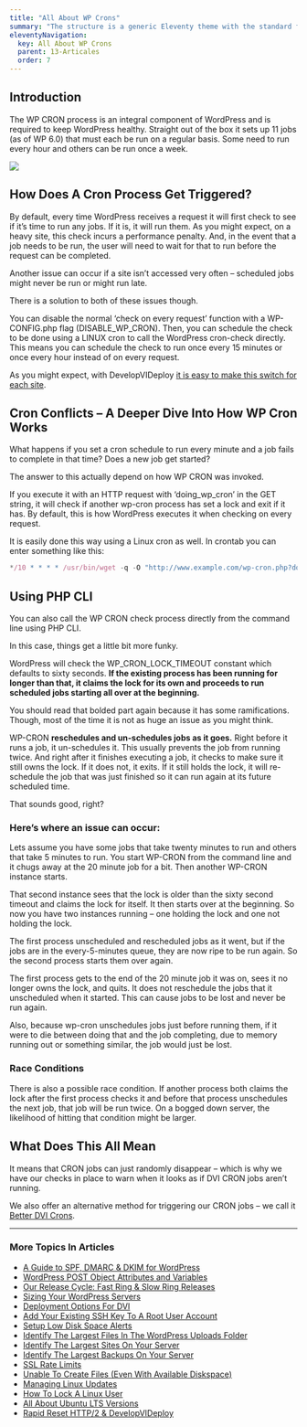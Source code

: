 ```yaml
---
title: "All About WP Crons"
summary: "The structure is a generic Eleventy theme with the standard folder and file names."
eleventyNavigation:
  key: All About WP Crons
  parent: 13-Articales
  order: 7
---
```

## Introduction

The WP CRON process is an integral component of WordPress and is required to keep WordPress healthy. Straight out of the box it sets up 11 jobs (as of WP 6.0) that must each be run on a regular basis. Some need to run every hour and others can be run once a week.

[![](https://web.archive.org/web/20240529143433im_/https://wpclouddeploy.com/wp-content/uploads/2022/06/wp-cron-processes-01.png)](https://web.archive.org/web/20240529143433/https://wpclouddeploy.com/wp-content/uploads/2022/06/wp-cron-processes-01.png)

## How Does A Cron Process Get Triggered?

By default, every time WordPress receives a request it will first check to see if it’s time to run any jobs. If it is, it will run them. As you might expect, on a heavy site, this check incurs a performance penalty. And, in the event that a job needs to be run, the user will need to wait for that to run before the request can be completed.

Another issue can occur if a site isn’t accessed very often – scheduled jobs might never be run or might run late.

There is a solution to both of these issues though.

You can disable the normal ‘check on every request’ function with a WP-CONFIG.php flag (DISABLE\_WP\_CRON). Then, you can schedule the check to be done using a LINUX cron to call the WordPress cron-check directly. This means you can schedule the check to run once every 15 minutes or once every hour instead of on every request.

As you might expect, with DevelopVIDeploy [it is easy to make this switch for each site](https://web.archive.org/web/20240529143433/https://wpclouddeploy.com/documentation/wpcloud-deploy-admin/native-linux-cron/).

## Cron Conflicts – A Deeper Dive Into How WP Cron Works

What happens if you set a cron schedule to run every minute and a job fails to complete in that time? Does a new job get started?

The answer to this actually depend on how WP CRON was invoked.

If you execute it with an HTTP request with ‘doing\_wp\_cron’ in the GET string, it will check if another wp-cron process has set a lock and exit if it has. By default, this is how WordPress executes it when checking on every request.

It is easily done this way using a Linux cron as well. In crontab you can enter something like this:

```javascript
*/10 * * * * /usr/bin/wget -q -O "http://www.example.com/wp-cron.php?doing_wp_cron=`date +\%s.\%N`" > /dev/null 2>&1
```

## Using PHP CLI

You can also call the WP CRON check process directly from the command line using PHP CLI.

In this case, things get a little bit more funky.

WordPress will check the WP\_CRON\_LOCK\_TIMEOUT constant which defaults to sixty seconds. **If the existing process has been running for longer than that, it claims the lock for its own and proceeds to run scheduled jobs starting all over at the beginning.**

You should read that bolded part again because it has some ramifications. Though, most of the time it is not as huge an issue as you might think.

WP-CRON **reschedules and un-schedules jobs as it goes.** Right before it runs a job, it un-schedules it. This usually prevents the job from running twice. And right after it finishes executing a job, it checks to make sure it still owns the lock. If it does not, it exits. If it still holds the lock, it will re-schedule the job that was just finished so it can run again at its future scheduled time.

That sounds good, right?

### Here’s where an issue can occur:

Lets assume you have some jobs that take twenty minutes to run and others that take 5 minutes to run. You start WP-CRON from the command line and it chugs away at the 20 minute job for a bit. Then another WP-CRON instance starts.

That second instance sees that the lock is older than the sixty second timeout and claims the lock for itself. It then starts over at the beginning. So now you have two instances running – one holding the lock and one not holding the lock.

The first process unscheduled and rescheduled jobs as it went, but if the jobs are in the every-5-minutes queue, they are now ripe to be run again. So the second process starts them over again.

The first process gets to the end of the 20 minute job it was on, sees it no longer owns the lock, and quits. It does not reschedule the jobs that it unscheduled when it started. This can cause jobs to be lost and never be run again.

Also, because wp-cron unschedules jobs just before running them, if it were to die between doing that and the job completing, due to memory running out or something similar, the job would just be lost.

### Race Conditions

There is also a possible race condition. If another process both claims the lock after the first process checks it and before that process unschedules the next job, that job will be run twice. On a bogged down server, the likelihood of hitting that condition might be larger.

## What Does This All Mean

It means that CRON jobs can just randomly disappear – which is why we have our checks in place to warn when it looks as if DVI CRON jobs aren’t running.

We also offer an alternative method for triggering our CRON jobs – we call it [Better DVI Crons](https://web.archive.org/web/20240529143433/https://wpclouddeploy.com/documentation/wpcloud-deploy/better-wpcd-crons/).

- - -

### More Topics In Articles

*   [A Guide to SPF, DMARC & DKIM for WordPress](https://web.archive.org/web/20240529143433/https://wpclouddeploy.com/documentation/articles-parent/a-guide-to-spf-dmarc-dkim-for-wordpress/)
*   [WordPress POST Object Attributes and Variables](https://web.archive.org/web/20240529143433/https://wpclouddeploy.com/documentation/articles-parent/wordpress-post-object-attributes-and-variables/)
*   [Our Release Cycle: Fast Ring & Slow Ring Releases](https://web.archive.org/web/20240529143433/https://wpclouddeploy.com/documentation/articles-parent/our-release-cycle-fast-ring-slow-ring-releases/)
*   [Sizing Your WordPress Servers](https://web.archive.org/web/20240529143433/https://wpclouddeploy.com/documentation/articles-parent/sizing-your-wordpress-servers/)
*   [Deployment Options For DVI](https://web.archive.org/web/20240529143433/https://wpclouddeploy.com/documentation/articles-parent/deployment-options-for-wpcd/)
*   [Add Your Existing SSH Key To A Root User Account](https://web.archive.org/web/20240529143433/https://wpclouddeploy.com/documentation/articles-parent/add-your-existing-ssh-to-a-root-user-account/)
*   [Setup Low Disk Space Alerts](https://web.archive.org/web/20240529143433/https://wpclouddeploy.com/documentation/articles-parent/setup-low-disk-space-alerts/)
*   [Identify The Largest Files In The WordPress Uploads Folder](https://web.archive.org/web/20240529143433/https://wpclouddeploy.com/documentation/articles-parent/identify-the-largest-files-in-the-wordpress-uploads-folder/)
*   [Identify The Largest Sites On Your Server](https://web.archive.org/web/20240529143433/https://wpclouddeploy.com/documentation/articles-parent/identify-the-largest-sites-on-your-server/)
*   [Identify The Largest Backups On Your Server](https://web.archive.org/web/20240529143433/https://wpclouddeploy.com/documentation/articles-parent/identify-the-largest-backups-on-your-server/)
*   [SSL Rate Limits](https://web.archive.org/web/20240529143433/https://wpclouddeploy.com/documentation/articles-parent/ssl-rate-limits/)
*   [Unable To Create Files (Even With Available Diskspace)](https://web.archive.org/web/20240529143433/https://wpclouddeploy.com/documentation/articles-parent/unable-to-create-files-even-with-available-diskspace/)
*   [Managing Linux Updates](https://web.archive.org/web/20240529143433/https://wpclouddeploy.com/documentation/articles-parent/managing-linux-updates/)
*   [How To Lock A Linux User](https://web.archive.org/web/20240529143433/https://wpclouddeploy.com/documentation/articles-parent/how-to-lock-a-linux-user/)
*   [All About Ubuntu LTS Versions](https://web.archive.org/web/20240529143433/https://wpclouddeploy.com/documentation/articles-parent/all-about-ubuntu-lts-versions/)
*   [Rapid Reset HTTP/2 & DevelopVIDeploy](https://web.archive.org/web/20240529143433/https://wpclouddeploy.com/documentation/articles-parent/rapid-reset-http-2-wpclouddeploy/)
